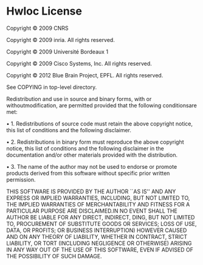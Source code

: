 # Hwloc License

Copyright © 2009 CNRS

Copyright © 2009 inria. All rights reserved.

Copyright © 2009 Université Bordeaux 1

Copyright © 2009 Cisco Systems, Inc. All rights reserved.

Copyright © 2012 Blue Brain Project, EPFL. All rights reserved.

See COPYING in top-level directory.

Redistribution and use in source and binary forms, with or withoutmodification, are permitted provided that the following conditionsare met:

• 1. Redistributions of source code must retain the above copyright notice, this list of conditions and the following disclaimer.

• 2. Redistributions in binary form must reproduce the above copyright notice, this list of conditions and the following disclaimer in the documentation and/or other materials provided with the distribution.

• 3. The name of the author may not be used to endorse or promote products derived from this software without specific prior written permission.

THIS SOFTWARE IS PROVIDED BY THE AUTHOR \`\`AS IS'' AND ANY EXPRESS OR IMPLIED WARRANTIES, INCLUDING, BUT NOT LIMITED TO, THE IMPLIED WARRANTIES OF MERCHANTABILITY AND FITNESS FOR A PARTICULAR PURPOSE ARE DISCLAIMED.IN NO EVENT SHALL THE AUTHOR BE LIABLE FOR ANY DIRECT, INDIRECT, DING, BUT NOT LIMITED TO, PROCUREMENT OF SUBSTITUTE GOODS OR SERVICES; LOSS OF USE, DATA, OR PROFITS; OR BUSINESS INTERRUPTION\) HOWEVER CAUSED AND ON ANY THEORY OF LIABILITY, WHETHER IN CONTRACT, STRICT LIABILITY, OR TORT \(INCLUDING NEGLIGENCE OR OTHERWISE\) ARISING IN ANY WAY OUT OF THE USE OF THIS SOFTWARE, EVEN IF ADVISED OF THE POSSIBILITY OF SUCH DAMAGE.

